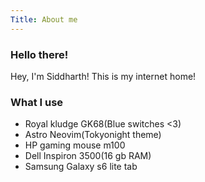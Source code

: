 ```yaml
---
Title: About me
---
```


### Hello there!

Hey, I'm Siddharth! This is my internet home!

### What I use

- Royal kludge GK68(Blue switches <3)
- Astro Neovim(Tokyonight theme)
- HP gaming mouse m100
- Dell Inspiron 3500(16 gb RAM)
- Samsung Galaxy s6 lite tab
